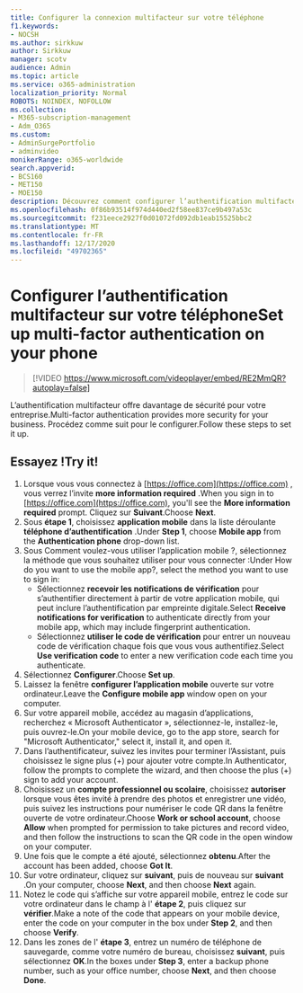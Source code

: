 ```yaml
---
title: Configurer la connexion multifacteur sur votre téléphone
f1.keywords:
- NOCSH
ms.author: sirkkuw
author: Sirkkuw
manager: scotv
audience: Admin
ms.topic: article
ms.service: o365-administration
localization_priority: Normal
ROBOTS: NOINDEX, NOFOLLOW
ms.collection:
- M365-subscription-management
- Adm_O365
ms.custom:
- AdminSurgePortfolio
- adminvideo
monikerRange: o365-worldwide
search.appverid:
- BCS160
- MET150
- MOE150
description: Découvrez comment configurer l’authentification multifacteur sur votre téléphone.
ms.openlocfilehash: 0f86b93514f974d440ed2f58ee837ce9b497a53c
ms.sourcegitcommit: f231eece2927f0d01072fd092db1eab15525bbc2
ms.translationtype: MT
ms.contentlocale: fr-FR
ms.lasthandoff: 12/17/2020
ms.locfileid: "49702365"
---
```

# <a name="set-up-multi-factor-authentication-on-your-phone"></a><span data-ttu-id="a4b58-103">Configurer l’authentification multifacteur sur votre téléphone</span><span class="sxs-lookup"><span data-stu-id="a4b58-103">Set up multi-factor authentication on your phone</span></span>

> [!VIDEO https://www.microsoft.com/videoplayer/embed/RE2MmQR?autoplay=false]

<span data-ttu-id="a4b58-104">L’authentification multifacteur offre davantage de sécurité pour votre entreprise.</span><span class="sxs-lookup"><span data-stu-id="a4b58-104">Multi-factor authentication provides more security for your business.</span></span> <span data-ttu-id="a4b58-105">Procédez comme suit pour le configurer.</span><span class="sxs-lookup"><span data-stu-id="a4b58-105">Follow these steps to set it up.</span></span>

## <a name="try-it"></a><span data-ttu-id="a4b58-106">Essayez !</span><span class="sxs-lookup"><span data-stu-id="a4b58-106">Try it!</span></span>

1. <span data-ttu-id="a4b58-107">Lorsque vous vous connectez à [https://office.com](https://office.com) , vous verrez l’invite **more information required** .</span><span class="sxs-lookup"><span data-stu-id="a4b58-107">When you sign in to [https://office.com](https://office.com), you'll see the **More information required** prompt.</span></span> <span data-ttu-id="a4b58-108">Cliquez sur **Suivant**.</span><span class="sxs-lookup"><span data-stu-id="a4b58-108">Choose **Next**.</span></span>
1. <span data-ttu-id="a4b58-109">Sous **étape 1**, choisissez **application mobile** dans la liste déroulante **téléphone d’authentification** .</span><span class="sxs-lookup"><span data-stu-id="a4b58-109">Under **Step 1**, choose **Mobile app** from the **Authentication phone** drop-down list.</span></span>
1. <span data-ttu-id="a4b58-110">Sous Comment voulez-vous utiliser l’application mobile ?, sélectionnez la méthode que vous souhaitez utiliser pour vous connecter :</span><span class="sxs-lookup"><span data-stu-id="a4b58-110">Under How do you want to use the mobile app?, select the method you want to use to sign in:</span></span>
    - <span data-ttu-id="a4b58-111">Sélectionnez **recevoir les notifications de vérification** pour s’authentifier directement à partir de votre application mobile, qui peut inclure l’authentification par empreinte digitale.</span><span class="sxs-lookup"><span data-stu-id="a4b58-111">Select **Receive notifications for verification** to authenticate directly from your mobile app, which may include fingerprint authentication.</span></span>
    - <span data-ttu-id="a4b58-112">Sélectionnez **utiliser le code de vérification** pour entrer un nouveau code de vérification chaque fois que vous vous authentifiez.</span><span class="sxs-lookup"><span data-stu-id="a4b58-112">Select **Use verification code** to enter a new verification code each time you authenticate.</span></span>
1. <span data-ttu-id="a4b58-113">Sélectionnez **Configurer**.</span><span class="sxs-lookup"><span data-stu-id="a4b58-113">Choose **Set up**.</span></span>
1. <span data-ttu-id="a4b58-114">Laissez la fenêtre **configurer l’application mobile** ouverte sur votre ordinateur.</span><span class="sxs-lookup"><span data-stu-id="a4b58-114">Leave the **Configure mobile app** window open on your computer.</span></span>
1. <span data-ttu-id="a4b58-115">Sur votre appareil mobile, accédez au magasin d’applications, recherchez « Microsoft Authenticator », sélectionnez-le, installez-le, puis ouvrez-le.</span><span class="sxs-lookup"><span data-stu-id="a4b58-115">On your mobile device, go to the app store, search for "Microsoft Authenticator," select it, install it, and open it.</span></span>
1. <span data-ttu-id="a4b58-116">Dans l’authentificateur, suivez les invites pour terminer l’Assistant, puis choisissez le signe plus (+) pour ajouter votre compte.</span><span class="sxs-lookup"><span data-stu-id="a4b58-116">In Authenticator, follow the prompts to complete the wizard, and then choose the plus (+) sign to add your account.</span></span>
1. <span data-ttu-id="a4b58-117">Choisissez un **compte professionnel ou scolaire**, choisissez **autoriser** lorsque vous êtes invité à prendre des photos et enregistrer une vidéo, puis suivez les instructions pour numériser le code QR dans la fenêtre ouverte de votre ordinateur.</span><span class="sxs-lookup"><span data-stu-id="a4b58-117">Choose **Work or school account**, choose **Allow** when prompted for permission to take pictures and record video, and then follow the instructions to scan the QR code in the open window on your computer.</span></span>
1. <span data-ttu-id="a4b58-118">Une fois que le compte a été ajouté, sélectionnez **obtenu**.</span><span class="sxs-lookup"><span data-stu-id="a4b58-118">After the account has been added, choose **Got It**.</span></span>
1. <span data-ttu-id="a4b58-119">Sur votre ordinateur, cliquez sur **suivant**, puis de nouveau sur **suivant** .</span><span class="sxs-lookup"><span data-stu-id="a4b58-119">On your computer, choose **Next**, and then choose **Next** again.</span></span>
1. <span data-ttu-id="a4b58-120">Notez le code qui s’affiche sur votre appareil mobile, entrez le code sur votre ordinateur dans le champ à l' **étape 2**, puis cliquez sur **vérifier**.</span><span class="sxs-lookup"><span data-stu-id="a4b58-120">Make a note of the code that appears on your mobile device, enter the code on your computer in the box under **Step 2**, and then choose **Verify**.</span></span>
1. <span data-ttu-id="a4b58-121">Dans les zones de l' **étape 3**, entrez un numéro de téléphone de sauvegarde, comme votre numéro de bureau, choisissez **suivant**, puis sélectionnez **OK**.</span><span class="sxs-lookup"><span data-stu-id="a4b58-121">In the boxes under **Step 3**, enter a backup phone number, such as your office number, choose **Next**, and then choose **Done**.</span></span>